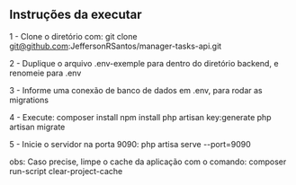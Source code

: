 ## Instruções da executar

1 - Clone o diretório com:
    git clone git@github.com:JeffersonRSantos/manager-tasks-api.git

2 - Duplique o arquivo .env-exemple para dentro do diretório backend, e renomeie para .env

3 - Informe uma conexão de banco de dados em .env, para rodar as migrations

4 - Execute:
    composer install
    npm install
    php artisan key:generate
    php artisan migrate

5 - Inicie o servidor na porta 9090: 
    php artisa serve --port=9090


obs: Caso precise, limpe o cache da aplicação com o comando: 
    composer run-script clear-project-cache
